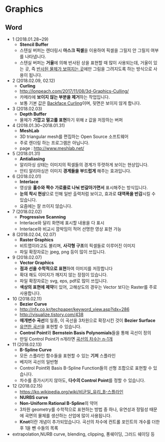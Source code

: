 # Graphics  
## Word  
- 1 (2018.01.28~29)  
  - **Stencil Buffer**  
  - 스텐실 버퍼는 렌더링시 **마스크 픽셀**을 이용하여 픽셀을 그릴지 안 그릴지 여부를 나타냅니다.  
  - 스텐실 버퍼는 **거울**에 의해 반사된 상을 표현할 때 많이 사용되는데, 거울이 있는 곳, 즉 <u>반사된 물체가 보여지는 곳</u>에만 그림을 그려지도록 하는 방식으로 사용이 됩니다.  
- 2 (2018.02.09, 02.12)  
  - **Curling**  
  - http://lonpeach.com/2017/11/08/3d-Graphics-Culling/  
  - 카메라에 **보이지 않는 부분을 제거**하는 작업입니다.  
  - 보통 기본 값은 <u>Backface Curling</u>이며, 뒷면은 보이지 않게 합니다.  
- 3 (2018.02.03)  
  - **Depth Buffer**
  - 물체가 **가깝고 멀고를 표현**하기 위해 z 값을 저장하는 버퍼  
- 4 (2018.01.30~2018.01.31)  
  - **MeshLab**  
  - 3D triangular mesh를 편집하는 Open Source 소프트웨어  
  - 주로 렌더링 하는 프로그램은 아닙니다.  
  - page : http://www.meshlab.net/   
- 5 (2018.01.31)  
  - **Antialiasing**
  - 알리아싱 상태는 이미지의 픽셀들의 경계가 뚜렷하게 보이는 현상입니다.  
  - 안티 알리아싱은 이미지 **경계들을 부드럽게** 해주는 효과입니다.  
- 6 (2018.02.01)  
  - **Interlace**  
  - 영상을 **홀수와 짝수 가로줄로 나눠 번갈아가면서** 표시해주는 방식입니다.  
  - **눈의 착시 현상**으로 인해 일반 출력처럼 보이고, 효과로 **대역폭을 반감**시킬 수 있습니다.  
  - 요즘에는 잘 쓰이지 않습니다.  
- 7 (2018.02.02)  
  - **Progressive Scanning**  
  - Interlace와 달리 화면에 표시할 내용을 다 표시  
  - Interlace와 비교시 깜박임이 적어 선명한 영상 표현 가능  
- 8 (2018.02.04, 02.07)  
  - **Raster Graphics**  
  - 비트맵이라고도 불리며, **사각형 구조**의 픽셀들로 이루어진 이미지  
  - 파일 확장자로는 jpeg, png 등이 많이 쓰입니다.  
- 9 (2018.02.07)  
  - **Vector Graphics**  
  - **점과 선을 수학적으로 표현**하여 이미지를 저장합니다  
  - 확대 해도 이미지가 깨지지 않는 장점이 있습니다.  
  - 파일 확장자로는 svg, eps, pdf로 많이 쓰입니다.  
  - **색상의 표현에 제약**이 있어, 고해상도의 경우는 Vector 보다는 Raster를 주로 사용합니다.  
- 10 (2018.02.11)
  - **Bezier Curve**  
  - http://nfx.co.kr/techpaper/keyword_view.asp?idx=286  
  - http://visualize.tistory.com/438  
  - **매개변수 곡선**의 일종, 이 곡선을 3차원으로 확장시킨 것이 **Bezier Surface**  
  - <u>유연한 곡선</u>을 표현할 수 있습니다.  
  - **Control Point**와 **Bernstein Basis Polynomials**들을 통해 곡선이 정의  
  - 만일 Control Point가 n개라면 <u>곡선의 차수는 n-1개</u>  
- 11 (2018.02.13)  
  - **B-Spline Curve**
  - 모든 스플라인 함수들을 표현할 수 있는 **기저** 스플라인  
  - 베지어 곡선의 일반형  
  - Control Point와 Basis B-Spline Function들의 선형 조합으로 표현할 수 있습니다.  
  - 차수를 증가시키지 않아도, **다수의 Control Point**를 정할 수 있습니다.  
- 12 (2018.02.15)  
  - https://ko.wikipedia.org/wiki/비균일_유리_B-스플라인  
  - **NURBS curve**  
  - **Non-Uniform Rational B-Spline**의 약어  
  - 3차원 geometry를 수학적으로 표현하는 방법 중 하나, 유연성과 정밀성 때문에 곡면의 물체를 생산하는 산업에 많이 사용됩니다.  
  - **Knot**이란 개념이 추가되었습니다. 곡선의 차수에 컨트롤 포인트의 개수를 더한 후 1을 뺀 수들의 목록  
- extrapolation,NURB curve, blending, clipping, 퐁쉐이딩, 그러드 쉐이딩 등  

